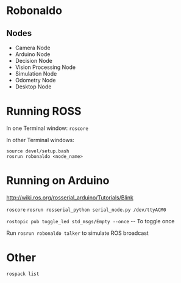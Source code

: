 # Robonaldo

## Nodes
* Camera Node
* Arduino Node
* Decision Node
* Vision Processing Node
* Simulation Node
* Odometry Node
* Desktop Node

# Running ROSS

In one Terminal window: `roscore`

In other Terminal windows:

```
source devel/setup.bash 
rosrun robonaldo <node_name>
```

# Running on Arduino


http://wiki.ros.org/rosserial_arduino/Tutorials/Blink


`roscore`
`rosrun rosserial_python serial_node.py /dev/ttyACM0`

`rostopic pub toggle_led std_msgs/Empty --once` -- To toggle once

Run `rosrun robonaldo talker` to simulate ROS broadcast


# Other

`rospack list`
